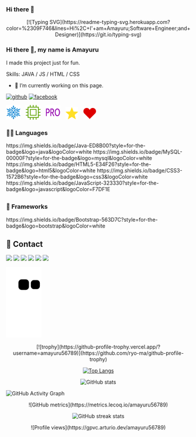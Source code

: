 ### Hi there 👋

<!--
**amayuru56789/amayuru56789** is a ✨ _special_ ✨ repository because its `README.md` (this file) appears on your GitHub profile.

Here are some ideas to get you started:

- 🔭 I’m currently working on ...
- 🌱 I’m currently learning ...
- 👯 I’m looking to collaborate on ...
- 🤔 I’m looking for help with ...
- 💬 Ask me about ...
- 📫 How to reach me: ...
- 😄 Pronouns: ...
- ⚡ Fun fact: ...
-->
<div align="center">
  [![Typing SVG](https://readme-typing-svg.herokuapp.com?color=%2309F746&lines=Hi%2C+I'+am+Amayuru;Software+Engineer;and+Designer)](https://git.io/typing-svg)
</div>
  
### Hi there 👋, my name is Amayuru
I made this project just for fun.

Skills: JAVA / JS / HTML / CSS

- 🔭 I’m currently working on this page. 

[<img src='https://cdn.jsdelivr.net/npm/simple-icons@3.0.1/icons/github.svg' alt='github' height='40'>](https://github.com/amayuru56789)  [<img src='https://cdn.jsdelivr.net/npm/simple-icons@3.0.1/icons/facebook.svg' alt='facebook' height='40'>](https://www.facebook.com/amauru.indiwara)  

<a href='https://archiveprogram.github.com/'><img src='https://raw.githubusercontent.com/acervenky/animated-github-badges/master/assets/acbadge.gif' width='40' height='40'></a> <a href='https://docs.github.com/en/developers'><img src='https://raw.githubusercontent.com/acervenky/animated-github-badges/master/assets/devbadge.gif' width='40' height='40'></a> <a href='https://github.com/pricing'><img src='https://raw.githubusercontent.com/acervenky/animated-github-badges/master/assets/pro.gif' width='40' height='40'></a> <a href='https://stars.github.com/'><img src='https://raw.githubusercontent.com/acervenky/animated-github-badges/master/assets/starbadge.gif' width='35' height='35'></a> <a href='https://docs.github.com/en/github/supporting-the-open-source-community-with-github-sponsors'><img src='https://raw.githubusercontent.com/acervenky/animated-github-badges/master/assets/sponsorbadge.gif' width='35' height='35'></a> 

### 👨‍💻 Languages
<div>
  https://img.shields.io/badge/Java-ED8B00?style=for-the-badge&logo=java&logoColor=white
  https://img.shields.io/badge/MySQL-00000F?style=for-the-badge&logo=mysql&logoColor=white
  https://img.shields.io/badge/HTML5-E34F26?style=for-the-badge&logo=html5&logoColor=white
  https://img.shields.io/badge/CSS3-1572B6?style=for-the-badge&logo=css3&logoColor=white
  https://img.shields.io/badge/JavaScript-323330?style=for-the-badge&logo=javascript&logoColor=F7DF1E
</div>
  
##
  
### 🧰 Frameworks  
<div>
  https://img.shields.io/badge/Bootstrap-563D7C?style=for-the-badge&logo=bootstrap&logoColor=white
</div>  
  
##

## 🔗 Contact  
<div>
  <a href="https://www.youtube.com/channel/UC5h5sz0K2Kn1b7gaVy65RXQ" target="_blank"><img src="https://img.shields.io/badge/YouTube-FF0000?style=for-the-badge&         logo=youtube&logoColor=white" target="_blank"></a>
  <a href="https://twitter.com/AmayuruI" target="_blank"><img src="https://img.shields.io/badge/Twitch-9146FF?style=for-the-badge&logo=twitch&logoColor=white"           target="_blank"></a>
  <a href = "https://mail.google.com/mail/u/0/#inbox"><img src="https://img.shields.io/badge/-Gmail-%23333?style=for-the-badge&logo=gmail&logoColor=white"               target="_blank"></a>
  <a href="https://www.linkedin.com/in/amayuru-indeewara-13a6b0195/" target="_blank"><img src="https://img.shields.io/badge/-LinkedIn-%230077B5?style=for-the-badge&     logo=linkedin&logoColor=white" target="_blank"></a>
  <a href="#" target="_blank"><img src="https://img.shields.io/badge/Slack-4A154B?style=for-the-badge&logo=slack&logoColor=white" target="_blank"></a>
  <a href="#" target="_blank"><img src="https://aleen42.github.io/badges/src/stackoverflow.svg" target="_blank"></a>
  
  ![Snake animation](https://github.com/amayuru56789/amayuru56789/blob/output/github-contribution-grid-snake.svg)
</div>  

<div align="center">
  [![trophy](https://github-profile-trophy.vercel.app/?username=amayuru56789)](https://github.com/ryo-ma/github-profile-trophy)

  [![Top Langs](https://github-readme-stats.vercel.app/api/top-langs/?username=amayuru56789)](https://github.com/anuraghazra/github-readme-stats)

  ![GitHub stats](https://github-readme-stats.vercel.app/api?username=amayuru56789&show_icons=true) 
</div>  

<!--[![trophy](https://github-profile-trophy.vercel.app/?username=amayuru56789)](https://github.com/ryo-ma/github-profile-trophy)

[![Top Langs](https://github-readme-stats.vercel.app/api/top-langs/?username=amayuru56789)](https://github.com/anuraghazra/github-readme-stats)

![GitHub stats](https://github-readme-stats.vercel.app/api?username=amayuru56789&show_icons=true)-->

![GitHub Activity Graph](https://activity-graph.herokuapp.com/graph?username=amayuru56789)  

<!--![GitHub metrics](https://metrics.lecoq.io/amayuru56789)  

![GitHub streak stats](https://github-readme-streak-stats.herokuapp.com/?user=amayuru56789)-->  

<div align="center">
  ![GitHub metrics](https://metrics.lecoq.io/amayuru56789)  

  ![GitHub streak stats](https://github-readme-streak-stats.herokuapp.com/?user=amayuru56789) 
<div>  
![Profile views](https://gpvc.arturio.dev/amayuru56789)  







